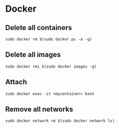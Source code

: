 # Docker

## Delete all containers

```
sudo docker rm $(sudo docker ps -a -q)
```

## Delete all images

```
sudo docker rmi $(sudo docker images -q)
```

## Attach

```
sudo docker exec -it <mycontainer> bash
```

## Remove all networks

```
sudo docker network rm $(sudo docker network ls)
```